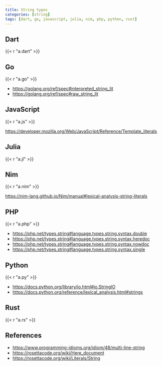 ```yaml
---
title: String types
categories: [string]
tags: [dart, go, javascript, julia, nim, php, python, rust]
---
```


## Dart

{{< r "a.dart" >}}

## Go

{{< r "a.go" >}}

- <https://golang.org/ref/spec#interpreted_string_lit>
- <https://golang.org/ref/spec#raw_string_lit>

## JavaScript

{{< r "a.js" >}}

<https://developer.mozilla.org/Web/JavaScript/Reference/Template_literals>

## Julia

{{< r "a.jl" >}}

## Nim

{{< r "a.nim" >}}

<https://nim-lang.github.io/Nim/manual#lexical-analysis-string-literals>

## PHP

{{< r "a.php" >}}

- <https://php.net/types.string#language.types.string.syntax.double>
- <https://php.net/types.string#language.types.string.syntax.heredoc>
- <https://php.net/types.string#language.types.string.syntax.nowdoc>
- <https://php.net/types.string#language.types.string.syntax.single>

## Python

{{< r "a.py" >}}

- <https://docs.python.org/library/io.html#io.StringIO>
- <https://docs.python.org/reference/lexical_analysis.html#strings>

## Rust

{{< r "a.rs" >}}

## References

- <https://www.programming-idioms.org/idiom/48/multi-line-string>
- <https://rosettacode.org/wiki/Here_document>
- <https://rosettacode.org/wiki/Literals/String>
